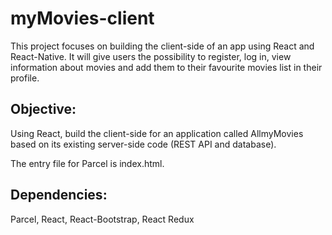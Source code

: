 # myMovies-client
This project focuses on building the client-side of an app using React and React-Native. It will give users the possibility to register, log in, view information about movies and add them to their favourite movies list in their profile.

## Objective:
Using React, build the client-side for an application called AllmyMovies based on its existing server-side code (REST API and database).

The entry file for Parcel is index.html.
 
## Dependencies:
Parcel, React, React-Bootstrap, React Redux
